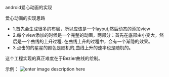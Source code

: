 android爱心动画的实现

 爱心动画的实现思路
 - 1.首先会生成很多的布局，所以应该是一个layout,然后动态的添加view
 - 2.每个view添加的时候是一个完整的动画，两部分：首先在底部由小变大，然后是一个曲线的上升过程. 在曲线上升的过程中，会有一个渐隐的效果。
 -  3.点击的的星星的颜色是随机的,曲线上升的速率也是随机的。

这个工程实现的真正难度在于Bezier曲线的绘制。

示例：
![enter image description here](https://github.com/curtis2/AndroidMakelikeLayout/blob/master/device-2017-08-10-160959.gif)
